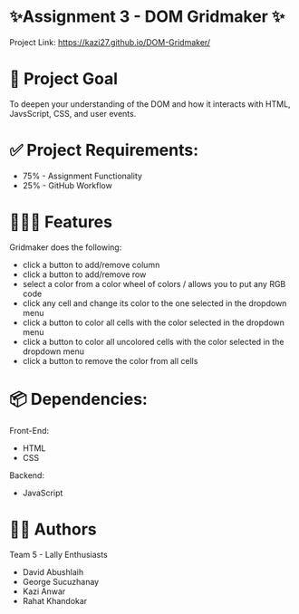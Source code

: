# ✨Assignment 3 - DOM Gridmaker ✨
Project Link: https://kazi27.github.io/DOM-Gridmaker/

# 🚀 Project Goal
To deepen your understanding of the DOM and how it interacts with HTML, JavsScript, CSS, and user events.
# ✅ Project Requirements:

* 75% - Assignment Functionality
* 25% - GitHub Workflow

# 👩🏽‍🚀 Features
Gridmaker does the following:
* click a button to add/remove column
* click a button to add/remove row
* select a color from a color wheel of colors / allows you to put any RGB code
* click any cell and change its color to the one selected in the dropdown menu
* click a button to color all cells with the color selected in the dropdown menu
* click a button to color all uncolored cells with the color selected in the dropdown menu
* click a button to remove the color from all cells


# 📦 Dependencies:

Front-End:
- HTML
- CSS

Backend:
- JavaScript

# 👨‍💻 Authors
Team 5 - Lally Enthusiasts

- David Abushlaih
- George Sucuzhanay
- Kazi Anwar
- Rahat Khandokar
